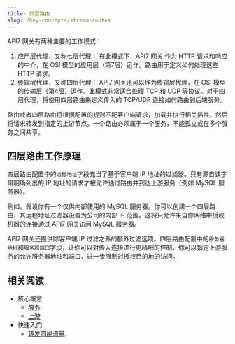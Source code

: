```yaml
---
title: 四层路由
slug: /key-concepts/stream-routes
---
```


API7 网关有两种主要的工作模式：

1. 应用层代理，又称七层代理： 在此模式下，API7 网关 作为 HTTP 请求和响应的中介，在 OSI 模型的应用层（第7层）运作。路由用于定义如何处理这些 HTTP 请求。
2. 传输层代理，又称四层代理： API7 网关还可以作为传输层代理，在 OSI 模型的传输层（第4层）运作。此模式非常适合处理 TCP 和 UDP 等协议。对于四层代理，将使用四层路由来定义传入的 TCP/UDP 连接如何路由到后端服务。

路由或者四层路由将根据配置的规则匹配客户端请求，加载并执行相关插件，然后将请求转发到指定的上游节点。一个路由必须属于一个服务，不能孤立或在多个服务之间共享。

## 四层路由工作原理

四层路由配置中的`远程地址`字段充当了基于客户端 IP 地址的过滤器。只有源自该字段明确列出的 IP 地址的请求才被允许通过路由并到达上游服务（例如 MySQL 服务器）。

例如，假设你有一个仅供内部使用的 MySQL 服务器。你可以创建一个四层路由，其远程地址过滤器设置为公司的内部 IP 范围。这将只允许来自你网络中授权机器的连接通过 API7 网关访问 MySQL 服务器。

API7 网关还提供除客户端 IP 过滤之外的额外过滤选项。四层路由配置中的`服务器地址`和`服务器端口`字段，让你可以对传入连接进行更精细的控制。你可以指定上游服务的允许服务器地址和端口，进一步限制对授权目的地的访问。

## 相关阅读

* 核心概念 
  * [服务](services.md)
  * [上游](upstreams.md)
* 快速入门
  * [转发四层流量](../getting-started/proxy-l4-traffic.md).
